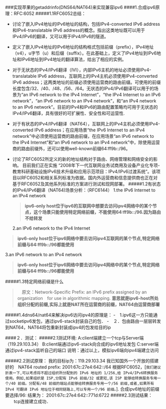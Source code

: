 ###实现苹果的getaddrinfo(DNS64/NAT64)来实现兼容ipv6
####1.合成ipv6原理：RFC:6052
#####1.1RFC6052总结：
  - 讨论了嵌入IPv4地址的IPv6地址的结构，包括IPv4-converted IPv6 address和IPv4-translatable IPv6 address的概念。指出这类地址既可以用于IPv4/IPv6的翻译，又可以用于IPv4/IPv6的隧道。


 - 定义了嵌入IPv4地址的IPv6地址的结构格式包括前缀（prefix），IPv4地址（v4），u字节（u）和后缀（suffix）。在此基础上，定义了IPv4地址到IPv6地址和IPv6地址到IPv4地址的翻译算法，给出了相应的实例。


  - 对于无状态的IPv4/IPv6翻译（IVI），内部IPv6主机的地址必须使用IPv4-translatable IPv6 address，互联网上的IPv4主机必须使用IPv4-converted IPv6 address；这两类地址的前缀必须使用运营商的路由前缀。可使用的前缀长度包含/32、/40、/48、/56、/64。无状态的IPv4/IPv6翻译可以用于的场景为“an IPv6 network to the IPv4 Internet”，“the IPv4 Internet to an IPv6 network”，“an IPv6 network to an IPv4 network”，和“an IPv4 network to an IPv6 network”。目前的IPv4和IPv6的路由配置策略均可用于无状态的IPv4/IPv6翻译，具有很好的可扩展性、安全性和可运营性.


   - 对于有状态的IPv4/IPv6翻译（NAT64），互联网上的IPv4主机必须使用IPv4-converted IPv6 address；在应用场景“the IPv6 Internet to an IPv4 network”中必须使用运营商的路由前缀，在应用场景“an IPv6 network to the IPv4 Internet”和“an IPv6 network to an IPv4 network”中，除使用运营商的路由前缀外，还可以使用well-known前缀64:ff9b::/96。



 - 讨论了RFC6052所定义的新的地址结构对于路由、网络管理和网络安全的影响。
  目前我们正在实施 “2008年下一代互联网业务试商用及设备产业化专项-教育科研基础设施IPv6技术升级和应用示范项目：IPv4/IPv6过渡系统”。该项目以RFC6052和相关系列标准为依据。国内外运营商和信息提供商也正在对基于RFC6052及其他系列标准的方案进行测试和现网部署。
#####1.2有状态的IPv4/IPv6翻译（NAT64)场景分析：（RFC6144）
   1.the IPv6 Internet to an IPv4 network
   > **ipv6-only host位于ipv6的互联网中想要去访问ipv4网络中的某个节点，这个场景只能使用特定网络前缀，不能使用64:ff9b::/96.因为路由不给转发**
   
   2.an IPv6 network to the IPv4 Internet
  > **ipv6-only host位于ipv6网络中要去访问ipv4互联网的某个节点,特定网络前缀与64:ff9b::/96都能使用**
   
   3.an IPv6 network to an IPv4 network
 > **ipv6-only host位于ipv6网络中要去访问ipv4网络中的某个节点,特定网络前缀与64:ff9b::/96都能使用**

#####1.3特定网络前缀是什么
>　原文：Network-Specific Prefix:  an IPv6 prefix assigned by an organization　for use in algorithmic mapping.
 **意思就是ipv6-host所处组织分配的前缀,实际上就是NAT所在运营商的前缀，NAT64由运营商部署**
 
 #####1.4dns64/nat64来解决ipv6访问ipv4的原理是：
 -　1.ipv6这一方只能通过socketipv6发包，通过ipv6-stack封装自己的包．
 -　２．包由路由一层层转发到NAT64，NAT64将包重新封装成ipv4的包发给目的ip
 
 
####２．测试：
#####2.1测试环境:
A:client端建立一个tcp与Server端（119.29.103.34）
   B:client端通过ipv6-stack向合成的ipv6地址发包
   C:server端通过ipv4-stack监听自己的端口
  说明：通过以上，模拟ipv6端向ipv4端建立访问

#####2.2测试原理：
 我的目标ip为：119.29.103.34
 我已知国外一个开放的搭建好的　NAT64 routed prefix: 2001:67c:27e4:642::/64
 根据RFC6052，[`我们建议折衷一下,可以考虑将不超过组织所分配到的 IPv6 地址的 1/256,给 IPv4/IPv6转换服务使用。例如,如果组织是 ISP,分配有 IPv6 前缀/32 或更短,该 ISP 能够给转换服务专用一个/40 前缀。分配有/48 前缀的端站点能够给转换服务专用一个/56 前缀,或者,如果所有 IPv4 可翻译 IPv6 地址位于相同链路上,可以专用一个/96 前缀。`].
 合成ipv6地址的前缀要选择/96:
 结果为： 2001:67c:27e4:642::771d:6722
#####2.3测试结果：
　　tcp连接建立成功．
  
 
 